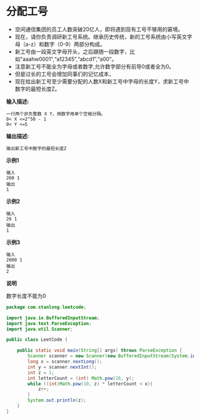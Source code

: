 # 分配工号

- 空间通信集团的员工人数突破20亿人，即将遇到现有工号不够用的窘境。
- 现在，请你负责调研新工号系统。继承历史传统，新的工号系统由小写英文字母（a-z）和数字（0-9）两部分构成。
- 新工号由一段英文字母开头，之后跟随一段数字，比如"aaahw0001",“a12345”,“abcd1”,“a00”。
- 注意新工号不能全为字母或者数字,允许数字部分有前导0或者全为0。
- 但是过长的工号会增加同事们的记忆成本，
- 现在给出新工号至少需要分配的人数X和新工号中字母的长度Y，求新工号中数字的最短长度Z。

**输入描述:**

```
一行两个非负整数 X Y，用数字用单个空格分隔。
0< X <=2^50 - 1
0< Y <=5
```

**输出描述:**

```
输出新工号中数字的最短长度Z
```

**示例1**

```
输入
260 1
输出
1
```

**示例2**

```
输入
26 1
输出
1
```

**示例3**

```
输入
2600 1
输出
2
```

**说明**

数字长度不能为0

```java
package com.stanlong.leetcode;

import java.io.BufferedInputStream;
import java.text.ParseException;
import java.util.Scanner;

public class LeetCode {

    public static void main(String[] args) throws ParseException {
        Scanner scanner = new Scanner(new BufferedInputStream(System.in));
        long x = scanner.nextLong();
        int y = scanner.nextInt();
        int z = 1;
        int letterCount = (int) Math.pow(26, y);
        while ((int)Math.pow(10, z) * letterCount < x){
            z++;
        }
        System.out.println(z);
    }
}
```

